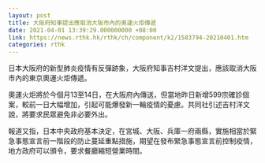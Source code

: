 ```yaml
---
layout: post
title: 大阪府知事提出應取消大阪市內的奧運火炬傳遞
date: 2021-04-01 13:39:29.000000000 +08:00
link: https://news.rthk.hk/rthk/ch/component/k2/1583794-20210401.htm
categories: rthk
---
```


日本大阪府的新型肺炎疫情有反彈跡象，大阪府知事吉村洋文提出，應該取消大阪市內的東京奧運火炬傳遞。

奧運火炬將於今個月13至14日，在大阪府內傳送，但當地昨日新增599宗確診個案，較前一日大幅增加，引起可能爆發新一輪疫情的憂慮。共同社引述吉村洋文說，將要求民眾避免非必要外出。

報道又指，日本中央政府基本決定，在宮城、大阪、兵庫一府兩縣，實施相當於緊急事態宣言前一階段的防止蔓延重點措施，期望在發布緊急事態宣言前控制疫情，地方政府可以頒令，要求餐廳縮短營業時間。
